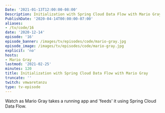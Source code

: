 ```yaml
---
Date: '2021-01-13T12:00:00-08:00'
Description: Initialization with Spring Cloud Data Flow with Mario Gray
PublishDate: '2020-04-14T00:00:00-07:00'
aliases:
- /tv/code/16
date: '2020-12-14'
episode: '16'
episode_banner: /images/tv/episodes/code/mario-gray.jpg
episode_image: /images/tv/episodes/code/mario-gray.jpg
explicit: 'no'
hosts:
- Mario Gray
lastmod: '2021-02-25'
minutes: 120
title: Initialization with Spring Cloud Data Flow with Mario Gray
truncate: ''
twitch: vmwaretanzu
type: tv-episode
---
```


Watch as Mario Gray takes a running app and 'feeds' it using Spring Cloud Data Flow.